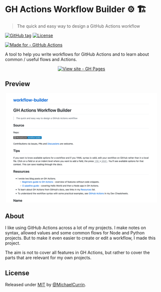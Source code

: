 # GH Actions Workflow Builder ⚙️ 🏗
> The quick and easy way to design a GitHub Actions workflow

[![GitHub tag](https://img.shields.io/github/tag/MichaelCurrin/workflow-builder?include_prereleases=&sort=semver)](https://github.com/MichaelCurrin/workflow-builder/releases/)
[![License](https://img.shields.io/badge/License-MIT-blue)](#license)

[![Made for - GitHub Actions](https://img.shields.io/badge/Made_for-GitHub_Actions-blue?logo=github-actions&logoColor=white)](https://github.com/features/actions)


A tool to help you write workflows for GitHub Actions and to learn about common / useful flows and Actions.

<div align="center">

[![View site - GH Pages](https://img.shields.io/badge/View_site-Workflow_Builder-2ea44f?style=for-the-badge)](https://michaelcurrin.github.io/workflow-builder/)

</div>


## Preview

<div align="center">
    <a href="https://michaelcurrin.github.io/workflow-builder/">
        <img src="/sample.png" alt="Sample screenshot" title="Sample screenshot" width="500" />
    </a>
</div>


## About

I like using GitHub Actions across a lot of my projects. I make notes on syntax, allowed values and some common flows for Node and Python projects. But to make it even easier to create or edit a workflow, I made this project.

The aim is not to cover all features in GH Actions, but rather to cover the parts that are relevant for my own projects.


## License

Released under [MIT](/LICENSE) by [@MichaelCurrin](https://github.com/MichaelCurrin).
